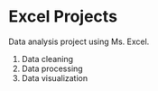 # Excel Projects
 Data analysis project using Ms. Excel.
 1. Data cleaning
 2. Data processing
 3. Data visualization

